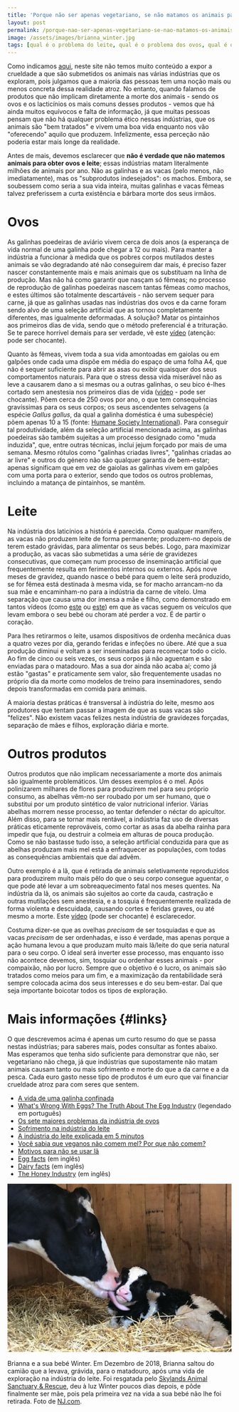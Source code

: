 ```yaml
---
title: 'Porque não ser apenas vegetariano, se não matamos os animais para obter ovos e laticínios?'
layout: post
permalink: /porque-nao-ser-apenas-vegetariano-se-nao-matamos-os-animais-para-obter-ovos-e-laticinios/
image: /assets/images/brianna_winter.jpg
tags: [qual é o problema do leite, qual é o problema dos ovos, qual é o problema da lã, qual é o problema do mel, veganos bebem leite, veganos comem ovos, veganos comem mel, veganos usam lã, mel é vegano, indústria do leite, indústria dos ovos, crueldade, sofrimento, exploração animal]
---
```


Como indicamos [aqui](/onde-posso-saber-mais-sobre-exploracao-animal), neste site não temos muito conteúdo a expor a crueldade a que são submetidos os animais nas várias indústrias que os exploram, pois julgamos que a maioria das pessoas tem uma noção mais ou menos concreta dessa realidade atroz. No entanto, quando falamos de produtos que não implicam diretamente a morte dos animais - sendo os ovos e os lacticínios os mais comuns desses produtos - vemos que há ainda muitos equívocos e falta de informação, já que muitas pessoas pensam que não há qualquer problema ético nessas indústrias, que os animais são "bem tratados" e vivem uma boa vida enquanto nos vão "oferecendo" aquilo que produzem. Infelizmente, essa perceção não poderia estar mais longe da realidade.

Antes de mais, devemos esclarecer que **não é verdade que não matemos animais para obter ovos e leite**; essas indústrias matam literalmente milhões de animais por ano. Não as galinhas e as vacas (pelo menos, não imediatamente), mas os "subprodutos indesejados": os machos. Embora, se soubessem como seria a sua vida inteira, muitas galinhas e vacas fêmeas talvez preferissem a curta existência e bárbara morte dos seus irmãos.

# Ovos

As galinhas poedeiras de aviário vivem cerca de dois anos (a esperança de vida normal de uma galinha pode chegar a 12 ou mais). Para manter a indústria a funcionar à medida que os pobres corpos mutilados destes animais se vão degradando até não conseguirem dar mais, é preciso fazer nascer constantemente mais e mais animais que os substituam na linha de produção. Mas não há como garantir que nasçam só fêmeas; no processo de reprodução de galinhas poedeiras nascem tantas fêmeas como machos, e estes últimos são totalmente descartáveis - não servem sequer para carne, já que as galinhas usadas nas indústrias dos ovos e da carne foram sendo alvo de uma seleção artificial que as tornou completamente diferentes, mas igualmente deformadas. A solução? Matar os pintainhos aos primeiros dias de vida, sendo que o método preferencial é a trituração. Se te parece horrível demais para ser verdade, vê este [vídeo](https://www.youtube.com/watch?v=7uw5c5kSVr4&cc_load_policy=1&cc_lang_pref=pt) (atenção: pode ser chocante).

Quanto às fêmeas, vivem toda a sua vida amontoadas em gaiolas ou em galpões onde cada uma dispõe em média do espaço de uma folha A4, que não é sequer suficiente para abrir as asas ou exibir quaisquer dos seus comportamentos naturais. Para que o stress dessa vida miserável não as leve a causarem dano a si mesmas ou a outras galinhas, o seu bico é-lhes cortado sem anestesia nos primeiros dias de vida ([vídeo](https://www.youtube.com/watch?v=x4l9_UJFP2Q&cc_load_policy=1&cc_lang_pref=pt) - pode ser chocante). Põem cerca de 250 ovos por ano, o que tem consequências gravíssimas para os seus corpos; os seus ascendentes selvagens (a espécie *Gallus gallus*, da qual a galinha doméstica é uma subespécie) põem apenas 10 a 15 (fonte: [Humane Society International](https://www.hsi.org/wp-content/uploads/assets/pdfs/about_chickens.pdf)). Para conseguir tal produtividade, além da seleção artificial mencionada acima, as galinhas poedeiras são também sujeitas a um processo designado como "muda induzida", que, entre outras técnicas, inclui jejum forçado por mais de uma semana. Mesmo rótulos como "galinhas criadas livres", "galinhas criadas ao ar livre" e outros do género não são qualquer garantia de bem-estar; apenas significam que em vez de gaiolas as galinhas vivem em galpões com uma porta para o exterior, sendo que todos os outros problemas, incluindo a matança de pintainhos, se mantêm.

# Leite

Na indústria dos laticínios a história é parecida. Como qualquer mamífero, as vacas não produzem leite de forma permanente; produzem-no depois de terem estado grávidas, para alimentar os seus bebés. Logo, para maximizar a produção, as vacas são submetidas a uma série de gravidezes consecutivas, que começam num processo de inseminação artificial que frequentemente resulta em ferimentos internos ou externos. Após nove meses de gravidez, quando nasce o bebé para quem o leite será produzido, se for fêmea está destinada à mesma vida, se for macho arrancam-no da sua mãe e encaminham-no para a indústria da carne de vitelo. Uma separação que causa uma dor imensa a mãe e filho, como demonstrado em tantos vídeos (como [este](https://www.youtube.com/watch?v=HqgDaOetQoU&cc_load_policy=1&cc_lang_pref=pt) ou [este](https://www.youtube.com/watch?v=OOXFm2-wty4&cc_load_policy=1&cc_lang_pref=pt)) em que as vacas seguem os veículos que levam embora o seu bebé ou choram até perder a voz. É de partir o coração.

Para lhes retirarmos o leite, usamos dispositivos de ordenha mecânica duas a quatro vezes por dia, gerando feridas e infeções no úbere. Até que a sua produção diminui e voltam a ser inseminadas para recomeçar todo o ciclo. Ao fim de cinco ou seis vezes, os seus corpos já não aguentam e são enviadas para o matadouro. Mas a sua dor ainda não acaba aí; como já estão "gastas" e praticamente sem valor, são frequentemente usadas no próprio dia da morte como modelos de treino para inseminadores, sendo depois transformadas em comida para animais.

A maioria destas práticas é transversal à indústria do leite, mesmo aos produtores que tentam passar a imagem de que as suas vacas são "felizes". Não existem vacas felizes nesta indústria de gravidezes forçadas, separação de mães e filhos, exploração diária e morte.

# Outros produtos

Outros produtos que não implicam necessariamente a morte dos animais são igualmente problemáticos. Um desses exemplos é o mel. Após polinizarem milhares de flores para produzirem mel para seu próprio consumo, as abelhas vêm-no ser roubado por um ser humano, que o substitui por um produto sintético de valor nutricional inferior. Várias abelhas morrem nesse processo, ao tentar defender o néctar do apicultor. Além disso, para se tornar mais rentável, a indústria faz uso de diversas práticas eticamente reprováveis, como cortar as asas da abelha rainha para impedir que fuja, ou destruir a colmeia em alturas de pouca produção. Como se não bastasse tudo isso, a seleção artificial conduzida para que as abelhas produzam mais mel está a enfraquecer as populações, com todas as consequências ambientais que daí advêm.

Outro exemplo é a lã, que é retirada de animais seletivamente reproduzidos para produzirem muito mais pêlo do que o seu corpo consegue aguentar, o que pode até levar a um sobreaquecimento fatal nos meses quentes. Na indústria da lã, os animais são sujeitos ao corte da cauda, castração e outras mutilações sem anestesia, e a tosquia é frequentemente realizada de forma violenta e descuidada, causando cortes e feridas graves, ou até mesmo a morte. Este [vídeo](https://www.youtube.com/watch?v=aE66ZC7RJQA&cc_load_policy=1&cc_lang_pref=pt) (pode ser chocante) é esclarecedor.

Costuma dizer-se que as ovelhas _precisam_ de ser tosquiadas e que as vacas _precisam_ de ser ordenhadas, e isso é verdade, mas apenas porque a ação humana levou a que produzam muito mais lã/leite do que seria natural para o seu corpo. O ideal será inverter esse processo, mas enquanto isso não acontece devemos, sim, tosquiar ou ordenhar esses animais - por compaixão, não por lucro. Sempre que o objetivo é o lucro, os animais são tratados como meios para um fim, e a maximização da rentabilidade será sempre colocada acima dos seus interesses e do seu bem-estar. Daí que seja importante boicotar todos os tipos de exploração.

# Mais informações {#links}

O que descrevemos acima é apenas um curto resumo do que se passa nestas indústrias; para saberes mais, podes consultar as fontes abaixo. Mas esperamos que tenha sido suficiente para demonstrar que não, ser vegetariano não chega, já que indústrias que supostamente não matam animais causam tanto ou mais sofrimento e morte do que a da carne e a da pesca. Cada euro gasto nesse tipo de produtos é um euro que vai financiar crueldade atroz para com seres que sentem.

* [A vida de uma galinha confinada](https://animalequality.org.br/problemas/ovos/)
* [What's Wrong With Eggs? The Truth About The Egg Industry](https://www.youtube.com/watch?v=utPkDP3T7R4&cc_load_policy=1&cc_lang_pref=pt) (legendado em português)
* [Os sete maiores problemas da indústria de ovos](https://animalequality.org.br/blog/os-7-maiores-problemas-na-industria-de-ovos/)
* [Sofrimento na indústria do leite](https://animalequality.org.br/problemas/leite/)
* [A indústria do leite explicada em 5 minutos](https://www.youtube.com/watch?v=CNY90dAc_yw&cc_load_policy=1&cc_lang_pref=pt)
* [Você sabia que veganos não comem mel? Por que não comem?](https://www.greenme.com.br/alimentar-se/vegetariano-e-vegano/66629-voce-sabia-que-veganos-nao-comem-mel-por-que-nao-comem/)
* [Motivos para não se usar lã](https://revolucaoanimalistasite.wordpress.com/la/)
* [Egg facts](https://freefromharm.org/eggfacts/) (em inglês)
* [Dairy facts](https://freefromharm.org/dairyfacts/) (em inglês)
* [The Honey Industry](https://www.vegansociety.com/go-vegan/why-go-vegan/honey-industry) (em inglês)

![[Foto de Brianna e da sua bebé Winter]](/assets/images/brianna_winter.jpg "Brianna e a sua bebé Winter")

<div class="img-caption">Brianna e a sua bebé Winter. Em Dezembro de 2018, Brianna saltou do camião que a levava, grávida, para o matadouro, após uma vida de exploração na indústria do leite. Foi resgatada pelo <a href="https://skylandssanctuary.org/brianna-winter/">Skylands Animal Sanctuary & Rescue</a>, deu à luz Winter poucos dias depois, e pôde finalmente ser mãe, pois pela primeira vez na vida a sua bebé não lhe foi retirada. Foto de <a href="https://www.nj.com/sussex-county/2018/12/the-cow-that-escaped-the-slaughterhouse-gave-birth-and-her-new-baby-is-utterly-adorable.html">NJ.com</a>.</div>


